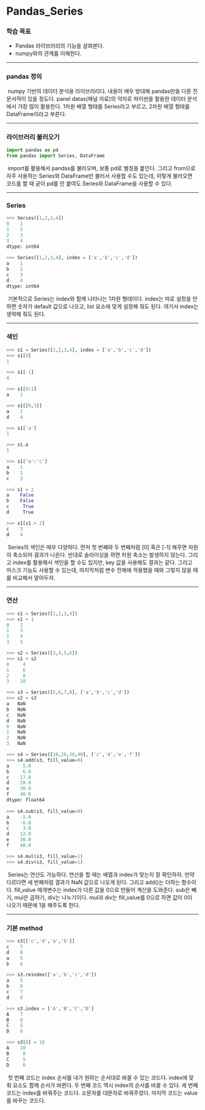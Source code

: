 # Pandas_Series



### 학습 목표

- Pandas 라이브러리의 기능을 살펴본다.
- numpy와의 관계를 이해한다.



---



### pandas 정의

​	numpy 기반의 데이터 분석용 라이브러리다. 내용이 매우 방대해 pandas만을 다룬 전문서적이 있을 정도다. panel datas(패널 자료)의 약자로 파이썬을 활용한 데이터 분석에서 가장 많이 활용한다. 1차원 배열 형태를 Series라고 부르고, 2차원 배열 형태를 DataFrame이라고 부른다.



---



### 라이브러리 불러오기

```python
import pandas as pd
from pandas import Series, DataFrame
```

​	import를 활용해서 pandas를 불러오며, 보통 pd로 별칭을 붙인다. 그리고 from으로 자주 사용하는 Series와 DataFrame만 불러서 사용할 수도 있는데, 이렇게 불러오면 코드를 짤 때 굳이 pd를 안 붙여도 Series와 DataFrame을 사용할 수 있다.



---



### Series

```python
>>> Series([1,2,3,4])
0    1
1    2
2    3
3    4
dtype: int64
    
>>> Series([1,2,3,4], index = ['a','b','c','d'])
a    1
b    2
c    3
d    4
dtype: int64
```

​	기본적으로 Series는 index와 함께 나타나는 1차원 형태이다. index는 따로 설정을 안 하면 숫자가 default 값으로 나오고, list 요소에 맞게 설정해 줘도 된다. 여기서 index는 생략해 줘도 된다.



---



### 색인

```python
>>> s1 = Series([1,2,3,4], index = ['a','b','c','d'])
>>> s1[0]
1

>>> s1[-1]
4

>>> s1[0:1]
a    1

>>> s1[[0,3]]
a    1
d    4

>>> s1['a']
1

>>> s1.a
1

>>> s1['a':'c']
a    1
b    2
c    3

>>> s1 > 2
a    False
b    False
c     True
d     True

>>> s1[s1 > 2]
c    3
d    4
```

​	Series의 색인은 매우 다양하다. 먼저 첫 번째와 두 번째처럼 [0] 혹은 [-1] 해주면 차원이 축소되어 결과가 나온다. 반대로 슬라이싱을 하면 차원 축소는 발생하지 않는다. 그리고 index를 활용해서 색인을 할 수도 있지만, key 값을 사용해도 결과는 같다. 그리고 마스크 기능도 사용할 수 있는데, 마지막처럼 변수 전체에 적용했을 때와 그렇지 않을 때를 비교해서 알아두자.



---



### 연산

```python
>>> s1 = Series([1,2,3,4])
>>> s1 + 1
0    2
1    3
2    4
3    5

>>> s2 = Series([3,4,5,6])
>>> s1 + s2
0     4
1     6
2     8
3    10

>>> s3 = Series([5,6,7,8], ['a','b','c','d'])
>>> s2 + s3
a   NaN
b   NaN
c   NaN
d   NaN
0   NaN
1   NaN
2   NaN
3   NaN

>>> s4 = Series([10,20,30,40], ['c','d','e','f'])
>>> s4.add(s3, fill_value=0)
a     5.0
b     6.0
c    17.0
d    28.0
e    30.0
f    40.0
dtype: float64
    
>>> s4.sub(s3, fill_value=0)
a    -5.0
b    -6.0
c     3.0
d    12.0
e    30.0
f    40.0

>>> s4.mul(s3, fill_value=1)
>>> s4.div(s3, fill_value=1)
```

​	Series는 연산도 가능하다. 연산을 할 때는 배열과 index가 맞는지 잘 확인하자. 만약 다르다면 세 번째처럼 결과가 NaN 값으로 나오게 된다. 그리고 add()는 더하는 함수이다. fill_value 매개변수는 index가 다른 값을 0으로 만들어 계산을 도와준다. sub은 빼기, mul은 곱하기, div는 나누기이다. mul과 div는 fill_value를 0으로 하면 값이 0이 나오기 때문에 1을 해주도록 한다.



---



### 기본 method

```python
>>> s3[['c','d','a','b']]
c    7
d    8
a    5
b    6

>>> s3.reindex(['a','b','c','d'])
a    5
b    6
c    7
d    8

>>> s3.index = ['A','B','C','D']
A    7
B    8
C    5
D    6

>>> s3[0] = 10
A    10
B     8
C     5
D     6
```

​	첫 번째 코드는 index 순서를 내가 원하는 순서대로 바꿀 수 있는 코드다. index에 맞춰 요소도 함께 순서가 바뀐다. 두 번째 코드 역시 index의 순서를 바꿀 수 있다. 세 번째 코드는 index를 바꿔주는 코드다. 소문자를 대문자로 바꿔주었다. 마지막 코드는 value를 바꾸는 코드다.
